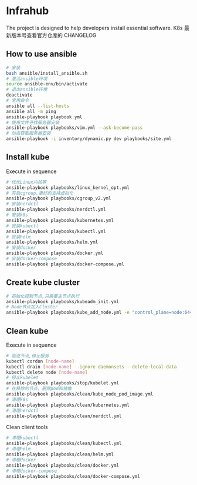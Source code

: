 # Infrahub

The project is designed to help developers install essential software.
K8s 最新版本号查看官方仓库的 CHANGELOG

## How to use ansible

```bash
# 安装
bash ansible/install_ansible.sh
# 激活ansible环境
source ansible-env/bin/activate
# 退出ansible环境
deactivate
# 常用命令
ansible all --list-hosts
ansible all -m ping
ansible-playbook playbook.yml
# 使用文件寻找服务器安装
ansible-playbook playbooks/vim.yml --ask-become-pass
# 动态获取服务器安装
ansible-playbook -i inventory/dynamic.py dev playbooks/site.yml
```

## Install kube

Execute in sequence

```bash
# 优化Linux内核等
ansible-playbook playbooks/linux_kernel_opt.yml
# 开启cgroup,更好的支持虚拟化
ansible-playbook playbooks/cgroup_v2.yml
# 安装nerdctl
ansible-playbook playbooks/nerdctl.yml
# 安装k8s
ansible-playbook playbooks/kubernetes.yml
# 安装kubectl
ansible-playbook playbooks/kubectl.yml
# 安装helm
ansible-playbook playbooks/helm.yml
# 安装docker
ansible-playbook playbooks/docker.yml
# 安装docker-compose
ansible-playbook playbooks/docker-compose.yml
```

## Create kube cluster

```bash
# 初始化控制节点,只需要主节点执行
ansible-playbook playbooks/kubeadm_init.yml
# Node节点加入Cluster
ansible-playbook playbooks/kube_add_node.yml -e "control_plane=node:6443 kubeadm_token=xxxx.xxxxxxxxxxxx discovery_token_ca_cert_hash=sha256:xxxx is_control_plane=--control-plane"
```

## Clean kube

Execute in sequence

```bash
# 驱逐节点,停止服务
kubectl cordon [node-name]
kubectl drain [node-name] --ignore-daemonsets --delete-local-data
kubectl delete node [node-name]
# 停止kubelet
ansible-playbook playbooks/stop/kubelet.yml
# 在移除的节点，删除pod和镜像
ansible-playbook playbooks/clean/kube_node_pod_image.yml
# 清理k8s
ansible-playbook playbooks/clean/kubernetes.yml
# 清理nerdctl
ansible-playbook playbooks/clean/nerdctl.yml

```

Clean client tools

```bash
# 清理kubectl
ansible-playbook playbooks/clean/kubectl.yml
# 清理helm
ansible-playbook playbooks/clean/helm.yml
# 清理docker
ansible-playbook playbooks/clean/docker.yml
# 清理docker-compose
ansible-playbook playbooks/clean/docker-compose.yml

```
